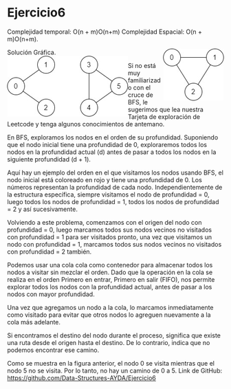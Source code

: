 # Ejercicio6

Complejidad temporal: O(n + m)O(n+m)
Complejidad Espacial: O(n + m)O(n+m).

Solución Gráfica.
<img src="img\1.jpg" style="float: right">
<img src="img\2.jpg" style="float: left">

Si no está muy familiarizado con el cruce de BFS, le sugerimos que lea nuestra Tarjeta de exploración de Leetcode y tenga algunos conocimientos de antemano.

En BFS, exploramos los nodos en el orden de su profundidad. Suponiendo que el nodo inicial tiene una profundidad de 0, exploraremos todos los nodos en la profundidad actual (d) antes de pasar a todos los nodos en la siguiente profundidad (d + 1).

Aquí hay un ejemplo del orden en el que visitamos los nodos usando BFS, el nodo inicial está coloreado en rojo y tiene una profundidad de 0. Los números representan la profundidad de cada nodo. Independientemente de la estructura específica, siempre visitamos el nodo de profundidad = 0, luego todos los nodos de profundidad = 1, todos los nodos de profundidad = 2 y así sucesivamente.

Volviendo a este problema, comenzamos con el origen del nodo con profundidad = 0, luego marcamos todos sus nodos vecinos no visitados con profundidad = 1 para ser visitados pronto, una vez que visitamos un nodo con profundidad = 1, marcamos todos sus nodos vecinos no visitados con profundidad = 2 también.

Podemos usar una cola cola como contenedor para almacenar todos los nodos a visitar sin mezclar el orden. Dado que la operación en la cola se realiza en el orden Primero en entrar, Primero en salir (FIFO), nos permite explorar todos los nodos con la profundidad actual, antes de pasar a los nodos con mayor profundidad.

Una vez que agregamos un nodo a la cola, lo marcamos inmediatamente como visitado para evitar que otros nodos lo agreguen nuevamente a la cola más adelante.

Si encontramos el destino del nodo durante el proceso, significa que existe una ruta desde el origen hasta el destino. De lo contrario, indica que no podemos encontrar ese camino.

Como se muestra en la figura anterior, el nodo 0 se visita mientras que el nodo 5 no se visita. Por lo tanto, no hay un camino de 0 a 5.
Link de GitHub: https://github.com/Data-Structures-AYDA/Ejercicio6
